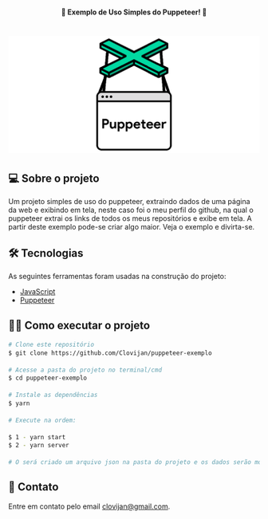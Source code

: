 <h4 align="center"> 
	🚧 Exemplo de Uso Simples do Puppeteer! 🚧
</h4>
<h1 align="center">
    <img alt="Puppeteer" title="#Puppeteer" widht='100px'src="./assets/banner.png" />
</h1>

## 💻 Sobre o projeto
  Um projeto simples de uso do puppeteer, extraindo dados de uma página da web e exibindo em tela, neste caso foi o meu perfil do github, na qual o puppeteer extrai os links de todos os meus repositórios e exibe em tela. A partir deste exemplo pode-se criar algo maior.
  Veja o exemplo e divirta-se.

## 🛠 Tecnologias

As seguintes ferramentas foram usadas na construção do projeto:

- [JavaScript][js]
- [Puppeteer][pupp]

## 👍🏿 Como executar o projeto

```bash
# Clone este repositório
$ git clone https://github.com/Clovijan/puppeteer-exemplo

# Acesse a pasta do projeto no terminal/cmd
$ cd puppeteer-exemplo

# Instale as dependências
$ yarn

# Execute na ordem:

$ 1 - yarn start
$ 2 - yarn server

# O será criado um arquivo json na pasta do projeto e os dados serão mostrados na tela
```

## 📨 Contato

Entre em contato pelo email clovijan@gmail.com.


[js]: https://www.javascript.com/
[pupp]: https://pptr.dev/
